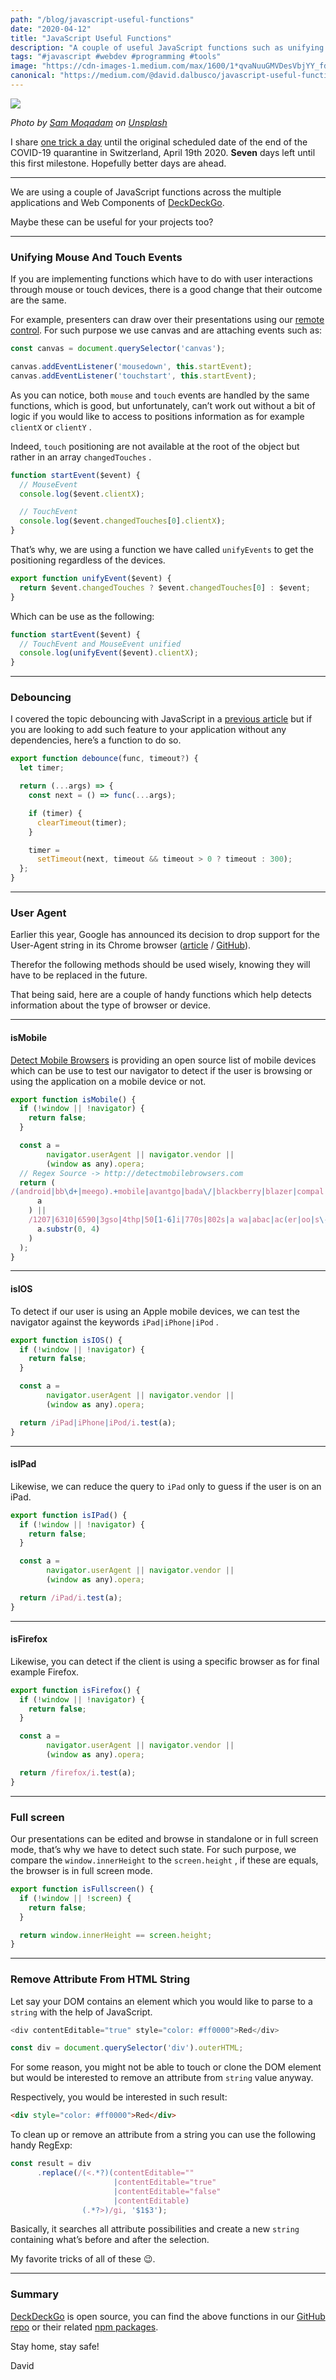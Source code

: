 ```yaml
---
path: "/blog/javascript-useful-functions"
date: "2020-04-12"
title: "JavaScript Useful Functions"
description: "A couple of useful JavaScript functions such as unifying events, debouncing or detecting mobile browsers"
tags: "#javascript #webdev #programming #tools"
image: "https://cdn-images-1.medium.com/max/1600/1*qvaNuuGMVDesVbjYY_fdoQ.png"
canonical: "https://medium.com/@david.dalbusco/javascript-useful-functions-2d9d3a9b603f"
---
```


![](https://cdn-images-1.medium.com/max/1600/1*qvaNuuGMVDesVbjYY_fdoQ.png)

*Photo by [Sam Moqadam](https://unsplash.com/@sammoqadam?utm_source=unsplash&utm_medium=referral&utm_content=creditCopyText) on [Unsplash](https://unsplash.com/s/photos/free?utm_source=unsplash&utm_medium=referral&utm_content=creditCopyText)*

I share [one trick a day](https://daviddalbusco.com/blog/how-to-call-the-service-worker-from-the-web-app-context) until the original scheduled date of the end of the COVID-19 quarantine in Switzerland, April 19th 2020. **Seven** days left until this first milestone. Hopefully better days are ahead.

*****

We are using a couple of JavaScript functions across the multiple applications and Web Components of [DeckDeckGo](https://deckdeckgo.com).

Maybe these can be useful for your projects too?

*****

### Unifying Mouse And Touch Events

If you are implementing functions which have to do with user interactions through mouse or touch devices, there is a good change that their outcome are the same.

For example, presenters can draw over their presentations using our [remote control](https://deckdeckgo.app). For such purpose we use canvas and are attaching events such as:

```javascript
const canvas = document.querySelector('canvas');

canvas.addEventListener('mousedown', this.startEvent);
canvas.addEventListener('touchstart', this.startEvent);
```

As you can notice, both `mouse` and `touch` events are handled by the same functions, which is good, but unfortunately, can’t work out without a bit of logic if you would like to access to positions information as for example `clientX` or `clientY` .

Indeed, `touch` positioning are not available at the root of the object but rather in an array `changedTouches` .

```javascript
function startEvent($event) {
  // MouseEvent
  console.log($event.clientX);

  // TouchEvent
  console.log($event.changedTouches[0].clientX);
}
```

That’s why, we are using a function we have called `unifyEvents` to get the positioning regardless of the devices.

```javascript
export function unifyEvent($event) {
  return $event.changedTouches ? $event.changedTouches[0] : $event;
}
```

Which can be use as the following:

```javascript
function startEvent($event) {
  // TouchEvent and MouseEvent unified
  console.log(unifyEvent($event).clientX);
}
```

*****

### Debouncing

I covered the topic debouncing  with JavaScript in a [previous article](https://daviddalbusco.com/blog/debounce-with-vanilla-javascript-or-rxjs) but if you are looking to add such feature to your application without any dependencies, here’s a function to do so.

```javascript
export function debounce(func, timeout?) {
  let timer;

  return (...args) => {
    const next = () => func(...args);

    if (timer) {
      clearTimeout(timer);
    }

    timer = 
      setTimeout(next, timeout && timeout > 0 ? timeout : 300);
  };
}
```

*****

### User Agent

Earlier this year, Google has announced its decision to drop support for the User-Agent string in its Chrome browser ([article](https://www.infoq.com/news/2020/03/chrome-phasing-user-agent/) / [GitHub](https://github.com/WICG/ua-client-hints)).

Therefor the following methods should be used wisely, knowing they will have to be replaced in the future.

That being said, here are a couple of handy functions which help detects information about the type of browser or device.

*****

#### isMobile

[Detect Mobile Browsers](https://detectmobilebrowsers.com) is providing an open source list of mobile devices which can be use to test our navigator to detect if the user is browsing or using the application on a mobile device or not.

```javascript
export function isMobile() {
  if (!window || !navigator) {
    return false;
  }

  const a = 
        navigator.userAgent || navigator.vendor || 
        (window as any).opera;
  // Regex Source -> http://detectmobilebrowsers.com
  return (
/(android|bb\d+|meego).+mobile|avantgo|bada\/|blackberry|blazer|compal|elaine|fennec|hiptop|iemobile|ip(hone|od|ad)|iris|kindle|lge |maemo|midp|mmp|mobile.+firefox|netfront|opera m(ob|in)i|palm( os)?|phone|p(ixi|re)\/|plucker|pocket|psp|series(4|6)0|symbian|treo|up\.(browser|link)|vodafone|wap|windows ce|xda|xiino/i.test(
      a
    ) ||
    /1207|6310|6590|3gso|4thp|50[1-6]i|770s|802s|a wa|abac|ac(er|oo|s\-)|ai(ko|rn)|al(av|ca|co)|amoi|an(ex|ny|yw)|aptu|ar(ch|go)|as(te|us)|attw|au(di|\-m|r |s )|avan|be(ck|ll|nq)|bi(lb|rd)|bl(ac|az)|br(e|v)w|bumb|bw\-(n|u)|c55\/|capi|ccwa|cdm\-|cell|chtm|cldc|cmd\-|co(mp|nd)|craw|da(it|ll|ng)|dbte|dc\-s|devi|dica|dmob|do(c|p)o|ds(12|\-d)|el(49|ai)|em(l2|ul)|er(ic|k0)|esl8|ez([4-7]0|os|wa|ze)|fetc|fly(\-|_)|g1 u|g560|gene|gf\-5|g\-mo|go(\.w|od)|gr(ad|un)|haie|hcit|hd\-(m|p|t)|hei\-|hi(pt|ta)|hp( i|ip)|hs\-c|ht(c(\-| |_|a|g|p|s|t)|tp)|hu(aw|tc)|i\-(20|go|ma)|i230|iac( |\-|\/)|ibro|idea|ig01|ikom|im1k|inno|ipaq|iris|ja(t|v)a|jbro|jemu|jigs|kddi|keji|kgt( |\/)|klon|kpt |kwc\-|kyo(c|k)|le(no|xi)|lg( g|\/(k|l|u)|50|54|\-[a-w])|libw|lynx|m1\-w|m3ga|m50\/|ma(te|ui|xo)|mc(01|21|ca)|m\-cr|me(rc|ri)|mi(o8|oa|ts)|mmef|mo(01|02|bi|de|do|t(\-| |o|v)|zz)|mt(50|p1|v )|mwbp|mywa|n10[0-2]|n20[2-3]|n30(0|2)|n50(0|2|5)|n7(0(0|1)|10)|ne((c|m)\-|on|tf|wf|wg|wt)|nok(6|i)|nzph|o2im|op(ti|wv)|oran|owg1|p800|pan(a|d|t)|pdxg|pg(13|\-([1-8]|c))|phil|pire|pl(ay|uc)|pn\-2|po(ck|rt|se)|prox|psio|pt\-g|qa\-a|qc(07|12|21|32|60|\-[2-7]|i\-)|qtek|r380|r600|raks|rim9|ro(ve|zo)|s55\/|sa(ge|ma|mm|ms|ny|va)|sc(01|h\-|oo|p\-)|sdk\/|se(c(\-|0|1)|47|mc|nd|ri)|sgh\-|shar|sie(\-|m)|sk\-0|sl(45|id)|sm(al|ar|b3|it|t5)|so(ft|ny)|sp(01|h\-|v\-|v )|sy(01|mb)|t2(18|50)|t6(00|10|18)|ta(gt|lk)|tcl\-|tdg\-|tel(i|m)|tim\-|t\-mo|to(pl|sh)|ts(70|m\-|m3|m5)|tx\-9|up(\.b|g1|si)|utst|v400|v750|veri|vi(rg|te)|vk(40|5[0-3]|\-v)|vm40|voda|vulc|vx(52|53|60|61|70|80|81|83|85|98)|w3c(\-| )|webc|whit|wi(g |nc|nw)|wmlb|wonu|x700|yas\-|your|zeto|zte\-/i.test(
      a.substr(0, 4)
    )
  );
}
```

*****

#### isIOS

To detect if our user is using an Apple mobile devices, we can test the navigator against the keywords `iPad|iPhone|iPod` .

```javascript
export function isIOS() {
  if (!window || !navigator) {
    return false;
  }

  const a = 
        navigator.userAgent || navigator.vendor || 
        (window as any).opera;

  return /iPad|iPhone|iPod/i.test(a);
}
```

*****

#### isIPad

Likewise, we can reduce the query to `iPad` only to guess if the user is on an iPad.

```javascript
export function isIPad() {
  if (!window || !navigator) {
    return false;
  }

  const a = 
        navigator.userAgent || navigator.vendor || 
        (window as any).opera;

  return /iPad/i.test(a);
}
```

*****

#### isFirefox

Likewise, you can detect if the client is using a specific browser as for final example Firefox.

```javascript
export function isFirefox() {
  if (!window || !navigator) {
    return false;
  }

  const a = 
        navigator.userAgent || navigator.vendor || 
        (window as any).opera;

  return /firefox/i.test(a);
}
```

*****

### Full screen

Our presentations can be edited and browse in standalone or in full screen mode, that’s why we have to detect such state. For such purpose, we compare the `window.innerHeight` to the `screen.height` , if these are equals, the browser is in full screen mode.

```javascript
export function isFullscreen() {
  if (!window || !screen) {
    return false;
  }

  return window.innerHeight == screen.height;
}
```

*****

### Remove Attribute From HTML String

Let say your DOM contains an element which you would like to parse to a `string` with the help of JavaScript. 

```javascript
<div contentEditable="true" style="color: #ff0000">Red</div>

const div = document.querySelector('div').outerHTML;
```

For some reason, you might not be able to touch or clone the DOM element but would be interested to remove an attribute from `string` value anyway.

Respectively, you would be interested in such result:

```html
<div style="color: #ff0000">Red</div>
```

To clean up or remove an attribute from a string you can use the following handy RegExp:

```javascript
const result = div
      .replace(/(<.*?)(contentEditable=""
                       |contentEditable="true"
                       |contentEditable="false"
                       |contentEditable)
                (.*?>)/gi, '$1$3');
```

Basically, it searches all attribute possibilities and create a new `string` containing what’s before and after the selection.

My favorite tricks of all of these 😉.

*****

### Summary
 
[DeckDeckGo](https://deckdeckgo.com) is open source, you can find the above functions in our [GitHub repo](https://github.com/deckgo/deckdeckgo/tree/master/utils) or their related [npm packages](https://www.npmjs.com/search?q=%40deckdeckgo).

Stay home, stay safe!

David
